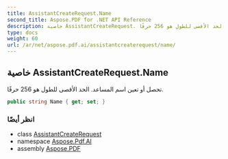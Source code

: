 ```yaml
---
title: AssistantCreateRequest.Name
second_title: Aspose.PDF for .NET API Reference
description: خاصية AssistantCreateRequest. تحصل أو تعين اسم المساعد. الحد الأقصى للطول هو 256 حرفًا
type: docs
weight: 60
url: /ar/net/aspose.pdf.ai/assistantcreaterequest/name/
---
```

## خاصية AssistantCreateRequest.Name

تحصل أو تعين اسم المساعد. الحد الأقصى للطول هو 256 حرفًا.

```csharp
public string Name { get; set; }
```

### انظر أيضًا

* class [AssistantCreateRequest](../)
* namespace [Aspose.Pdf.AI](../../../aspose.pdf.ai/)
* assembly [Aspose.PDF](../../../)
